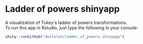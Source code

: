 # Ladder of powers shinyapp
A visualization of Tukey's ladder of powers transformations.  
To run this app in Rstudio, just type the following in your console:

```r
shiny::runGitHub("donlelek/ladder_of_powers.shinyapp")
```
